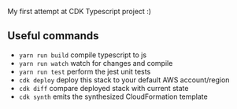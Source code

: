 My first attempt at CDK Typescript project :)

## Useful commands

 * `yarn run build`   compile typescript to js
 * `yarn run watch`   watch for changes and compile
 * `yarn run test`    perform the jest unit tests
 * `cdk deploy`      deploy this stack to your default AWS account/region
 * `cdk diff`        compare deployed stack with current state
 * `cdk synth`       emits the synthesized CloudFormation template
